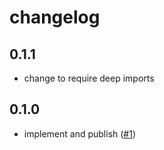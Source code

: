 # changelog

## 0.1.1

- change to require deep imports

## 0.1.0

- implement and publish
  ([#1](https://github.com/feltjs/felt-mural/pull/1))
